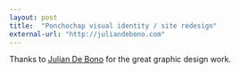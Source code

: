 ```yaml
---
layout: post
title:  "Ponchochap visual identity / site redesign"
external-url: "http://juliandebono.com"
---
```


Thanks to [Julian De Bono](http://juliandebono.com) for the great graphic design work.